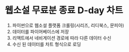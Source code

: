 # 웹소설 무료분 종료 D-day 차트

1. 파이썬으로 웹소설 플랫폼 크롤링(시리즈, 리디북스, 문피아)
2. 데이터를 파이어베이스에 저장
3. 리액트에서 네비게이션 경로에 따라 다른 데이터 수신
4. 수신 된 데이터를 차트 형식으로 로딩
